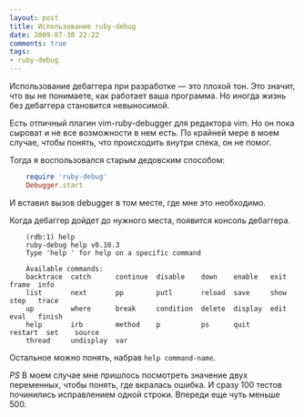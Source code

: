 ```yaml
---
layout: post
title: Использование ruby-debug
date: 2009-07-30 22:22
comments: true
tags: 
- ruby-debug
---
```


Использование дебаггера при разработке — это плохой тон. Это значит, что вы не понимаете, как работает ваша программа.
Но иногда жизнь без дебаггера становится невыносимой.

Есть отличный плагин vim-ruby-debugger для редактора vim. Но он пока сыроват и не все возможности в нем есть. По крайней
мере в моем случае, чтобы понять, что происходить внутри спека, он не помог.

Тогда я воспользовался старым дедовским способом:

``` ruby
    require 'ruby-debug'
    Debugger.start
```

И вставил вызов debugger в том месте, где мне это необходимо.

Когда дебаггер дойдет до нужного места, появится консоль дебаггера.

```
    (rdb:1) help
    ruby-debug help v0.10.3
    Type 'help ' for help on a specific command

    Available commands:
    backtrace  catch      continue  disable    down    enable   exit     frame  info   
    list       next       pp        putl       reload  save     show     step   trace  
    up         where      break     condition  delete  display  edit     eval   finish 
    help       irb        method    p          ps      quit     restart  set    source 
    thread     undisplay  var      
```

Остальное можно понять, набрав `help command-name`.

*PS* В моем случае мне пришлось посмотреть значение двух переменных, чтобы понять, где вкралась ошибка. И сразу 100 тестов
починились исправлением одной строки. Впереди еще чуть меньше 500.


